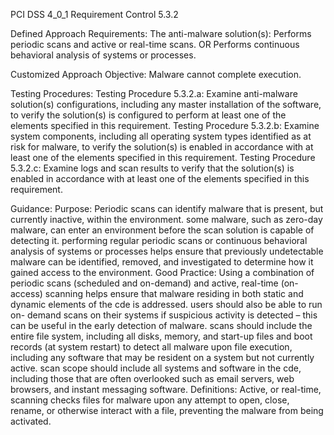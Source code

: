 PCI DSS 4_0_1 Requirement Control 5.3.2

Defined Approach Requirements:
The anti-malware solution(s): Performs periodic scans and active or real-time scans. OR Performs continuous behavioral analysis of systems or processes.

Customized Approach Objective:
Malware cannot complete execution.

Testing Procedures:
Testing Procedure 5.3.2.a: Examine anti-malware solution(s) configurations, including any master installation of the software, to verify the solution(s) is configured to perform at least one of the elements specified in this requirement.
Testing Procedure 5.3.2.b: Examine system components, including all operating system types identified as at risk for malware, to verify the solution(s) is enabled in accordance with at least one of the elements specified in this requirement.
Testing Procedure 5.3.2.c: Examine logs and scan results to verify that the solution(s) is enabled in accordance with at least one of the elements specified in this requirement.

Guidance:
Purpose: Periodic scans can identify malware that is present, but currently inactive, within the environment. some malware, such as zero-day malware, can enter an environment before the scan solution is capable of detecting it. performing regular periodic scans or continuous behavioral analysis of systems or processes helps ensure that previously undetectable malware can be identified, removed, and investigated to determine how it gained access to the environment. Good Practice: Using a combination of periodic scans (scheduled and on-demand) and active, real-time (on-access) scanning helps ensure that malware residing in both static and dynamic elements of the cde is addressed. users should also be able to run on- demand scans on their systems if suspicious activity is detected – this can be useful in the early detection of malware. scans should include the entire file system, including all disks, memory, and start-up files and boot records (at system restart) to detect all malware upon file execution, including any software that may be resident on a system but not currently active. scan scope should include all systems and software in the cde, including those that are often overlooked such as email servers, web browsers, and instant messaging software. Definitions: Active, or real-time, scanning checks files for malware upon any attempt to open, close, rename, or otherwise interact with a file, preventing the malware from being activated.